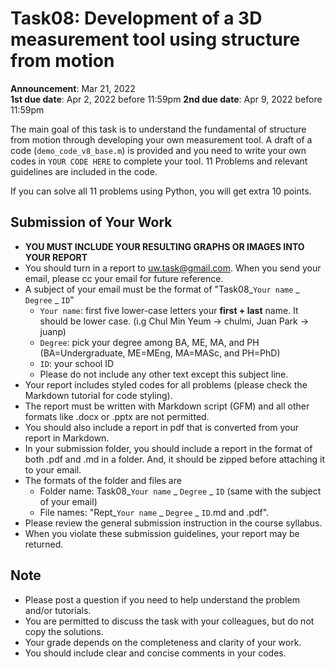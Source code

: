 # Task08: Development of a 3D measurement tool using structure from motion

**Announcement**: Mar 21, 2022        
**1st due date**: Apr 2, 2022 before 11:59pm
**2nd due date**: Apr 9, 2022 before 11:59pm       

The main goal of this task is to understand the fundamental of structure from motion through developing your own measurement tool. A draft of a code (`demo_code_v8_base.m`) is provided and you need to write your own codes in `YOUR CODE HERE` to complete your tool. 11 Problems  and relevant guidelines are included in the code.   

If you can solve all 11 problems using Python, you will get extra 10 points. 

## Submission of Your Work
* **YOU MUST INCLUDE YOUR RESULTING GRAPHS OR IMAGES INTO YOUR REPORT**
* You should turn in a report to uw.task@gmail.com. When you send your email, please cc your email for future reference.  
* A subject of your email must be the format of "Task08_`Your name` _ `Degree` _ `ID`"
	* `Your name`: first five lower-case letters your **first + last** name. It should be lower case. (i.g Chul Min Yeum -> chulmi, Juan Park -> juanp)   
	* `Degree`: pick your degree among BA, ME, MA, and PH (BA=Undergraduate, ME=MEng, MA=MASc, and PH=PhD)  
	* `ID`: your school ID
	* Please do not include any other text except this subject line.    
* Your report includes styled codes for all problems (please check the Markdown tutorial for code styling). 
* The report must be written with Markdown script (GFM) and all other formats like .docx or .pptx are not permitted. 
* You should also include a report in pdf that is converted from your report in Markdown.  
* In your submission folder, you should include a report in the format of both .pdf and .md in a folder. And, it should be zipped before attaching it to your email. 
* The formats of the folder and files are 
	* Folder name: Task08_`Your name` _ `Degree` _ `ID` (same with the subject of your email)  
	* File names: "Rept_`Your name` _ `Degree` _ `ID`.md and .pdf".   
* Please review the general submission instruction in the course syllabus. 
* When you violate these submission guidelines, your report may be returned. 

## Note
* Please post a question if you need to help understand the problem and/or tutorials. 
* You are permitted to discuss the task with your colleagues, but do not copy the solutions.     
* Your grade depends on the completeness and clarity of your work.  
* You should include clear and concise comments in your codes.  